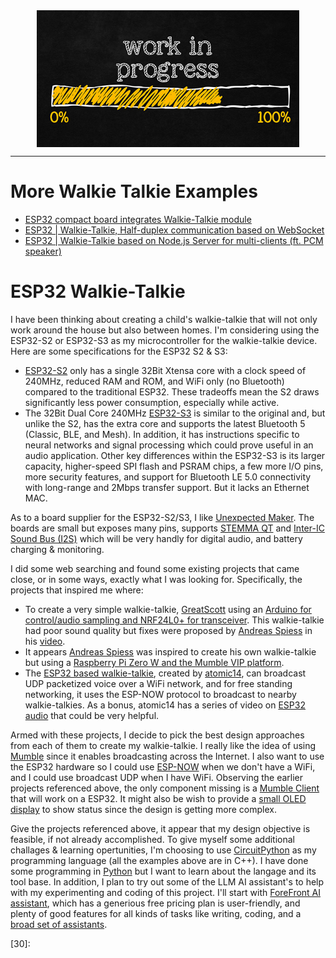 
<!--
Maintainer:   jeffskinnerbox@yahoo.com / www.jeffskinnerbox.me
Version:      0.0.0
-->


<div align="center">
<img src="https://raw.githubusercontent.com/jeffskinnerbox/blog/main/content/images/banners-bkgrds/work-in-progress.jpg" title="These materials require additional work and are not ready for general use." align="center" width=420px height=219px>
</div>


-----


# More Walkie Talkie Examples
* [ESP32 compact board integrates Walkie-Talkie module](https://linuxgizmos.com/esp32-compact-board-integrates-walkie-talkie-module/)
* [ESP32 | Walkie-Talkie, Half-duplex communication based on WebSocket](https://www.youtube.com/watch?v=kw30vLdrGE8&list=PLnq7JUnBumAyTTTpzvRdsLKR8ls3sAtHW&index=11)
* [ESP32 | Walkie-Talkie based on Node.js Server for multi-clients (ft. PCM speaker)](https://www.youtube.com/watch?v=vq7mPgecGKA&list=PLnq7JUnBumAyTTTpzvRdsLKR8ls3sAtHW&index=13)


# ESP32 Walkie-Talkie
I have been thinking about creating a child's walkie-talkie that will not only
work around the house but also between homes.
I'm considering using the ESP32-S2 or ESP32-S3 as my microcontroller for the walkie-talkie device.
Here are some specifications for the ESP32 S2 & S3:

* [ESP32-S2][17] only has a single 32Bit Xtensa core with a clock speed of 240MHz,
reduced RAM and ROM, and WiFi only (no Bluetooth) compared to the traditional ESP32.
These tradeoffs mean the S2 draws significantly less power consumption,
especially while active.
* The 32Bit Dual Core 240MHz [ESP32-S3][18] is similar to the original and,
but unlike the S2, has the extra core and supports the latest Bluetooth 5 (Classic, BLE, and Mesh).
In addition, it has instructions specific to neural networks and signal processing
which could prove useful in an audio application.
Other key differences within the ESP32-S3 is its larger capacity,
higher-speed SPI flash and PSRAM chips,
a few more I/O pins, more security features,
and support for Bluetooth LE 5.0 connectivity with long-range and 2Mbps transfer support.
But it lacks an Ethernet MAC.

As to a board supplier for the ESP32-S2/S3, I like [Unexpected Maker][19].
The boards are small but exposes many pins,
supports [STEMMA QT][20] and [Inter-IC Sound Bus (I2S)][21] which will be very handly for digital audio,
and battery charging & monitoring.


I did some web searching and found some existing projects that came close,
or in some ways, exactly what I was looking for.
Specifically, the projects that inspired me where:

* To create a very simple walkie-talkie,
[GreatScott][02] using an [Arduino for control/audio sampling and NRF24L0+ for transceiver][03].
This walkie-talkie had poor sound quality but fixes were proposed by [Andreas Spiess][05] in his [video][06].
* It appears [Andreas Spiess][05] was inspired to create his own walkie-talkie but using a
[Raspberry Pi Zero W and the Mumble VIP platform][07].
* The [ESP32 based walkie-talkie][01], created by [atomic14][04],
can broadcast UDP packetized voice over a WiFi network, and  for free standing networking,
it uses the ESP-NOW protocol to broadcast to nearby walkie-talkies.
As a bonus, atomic14 has a series of video on [ESP32 audio][08] that could be very helpful.

Armed with these projects,
I decide to pick the best design approaches from each of them to create my walkie-talkie.
I really like the idea of using [Mumble][09] since it enables broadcasting across the Internet.
I also want to use the ESP32 hardware so I could use [ESP-NOW][10] when we don't have a WiFi,
and I could use broadcast UDP when I have WiFi.
Observing the earlier projects referenced above,
the only component missing is a [Mumble Client][11] that will work on a ESP32.
It might also be wish to provide a [small OLED display][12] to show status
since the design is getting more complex.

Give the projects referenced above,
it appear that my design objective is feasible, if not already accomplished.
To give myself some additional challages & learning opertunities,
I'm choosing to use [CircuitPython][13] as my programming language
(all the examples above are in C++).
I have done some programming in [Python][14] but I want to learn about the langage and its tool base.
In addition, I plan to try out some of the LLM AI assistant's to help with
my experimenting and coding of this project.
I'll start with [ForeFront AI assistant][15],
which has a generious free pricing plan is user-friendly,
and plenty of good features for all kinds of tasks like writing, coding,
and a [broad set of assistants][16].



[01]:https://hackaday.com/2021/04/07/an-esp32-walkie-talkie-for-those-spy-radio-moments/
[02]:https://www.youtube.com/c/greatscottlab
[03]:https://www.youtube.com/watch?v=SZYwvvh6m-s
[04]:https://www.youtube.com/c/atomic14
[05]:https://www.youtube.com/c/AndreasSpiess
[06]:https://www.youtube.com/watch?v=YJ25eQRbhaQ&t=0s
[07]:https://www.youtube.com/watch?v=b9qIMWn8uyY&t=95s
[08]:https://www.youtube.com/playlist?list=PL5vDt515
[09]:https://www.mumble.info/
[10]:https://www.espressif.com/en/products/software/esp-now/overview
[11]:https://wiki.mumble.info/wiki/3rd_Party_Applications#Clients
[12]:https://www.amazon.com/HiLetgo-Serial-128X64-Display-Color/dp/B06XRBTBTB?th=1
[13]:https://circuitpython.org/
[14]:https://www.python.org/
[15]:https://www.forefront.ai/
[16]:https://www.forefront.ai/assistants
[17]:https://www.youtube.com/watch?v=L6IoSVdKwNM
[18]:https://www.youtube.com/watch?v=kQnkE04I2mQ
[19]:https://esp32s3.com/
[20]:https://learn.adafruit.com/introducing-adafruit-stemma-qt/what-is-stemma-qt
[21]:https://docs.espressif.com/projects/esp-idf/en/latest/esp32/api-reference/peripherals/i2s.html
[22]:
[23]:
[24]:
[25]:
[26]:
[27]:
[28]:
[29]:
[30]:

